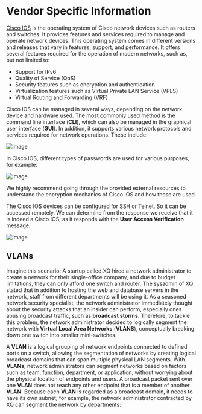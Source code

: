 # Vendor Specific Information

[Cisco IOS](https://www.cisco.com/c/en/us/products/ios-nx-os-software/ios-technologies/index.html) is the operating system of Cisco network devices such as routers and switches. It provides features and services required to manage and operate network devices. This operating system comes in different versions and releases that vary in features, support, and performance. It offers several features required for the operation of modern networks, such as, but not limited to:

- Support for IPv6
- Quality of Service (QoS)
- Security features such as encryption and authentication
- Virtualization features such as Virtual Private LAN Service (VPLS)
- Virtual Routing and Forwarding (VRF)

Cisco IOS can be managed in several ways, depending on the network device and hardware used. The most commonly used method is the command line interface (**CLI**), which can also be managed in the graphical user interface (**GUI**). In addition, it supports various network protocols and services required for network operations. These include:

![image](https://github.com/user-attachments/assets/52d29e67-c56e-4c80-9905-7d37d952667d)

In Cisco IOS, different types of passwords are used for various purposes, for example:

![image](https://github.com/user-attachments/assets/86581391-0c68-4aa6-990a-2778bd511ac0)

We highly recommend going through the provided external resources to understand the encryption mechanics of Cisco IOS and how those are used.

The Cisco IOS devices can be configured for SSH or Telnet. So it can be accessed remotely. We can determine from the response we receive that it is indeed a Cisco IOS, as it responds with the **User Access Verification** message.

![image](https://github.com/user-attachments/assets/3e7049b3-944a-414e-8ef2-6069fbfdf69b)

## VLANs

Imagine this scenario: A startup called XQ hired a network administrator to create a network for their single-office company, and due to budget limitations, they can only afford one switch and router. The sysadmin of XQ stated that in addition to hosting the web and database servers in the network, staff from different departments will be using it. As a seasoned network security specialist, the network administrator immediately thought about the security attacks that an insider can perform, especially ones abusing broadcast traffic, such as **broadcast storms**. Therefore, to tackle this problem, the network administrator decided to logically segment the network with **Virtual Local Area Networks** (**VLANS**), conceptually breaking down one switch into smaller mini-switches.

A **VLAN** is a logical grouping of network endpoints connected to defined ports on a switch, allowing the segmentation of networks by creating logical broadcast domains that can span multiple physical LAN segments. With **VLANs**, network administrators can segment networks based on factors such as team, function, department, or application, without worrying about the physical location of endpoints and users. A broadcast packet sent over one **VLAN** does not reach any other endpoint that is a member of another **VLAN**. Because each **VLAN** is regarded as a broadcast domain, it needs to have its own subnet; for example, the network administrator contracted by XQ can segment the network by departments:
